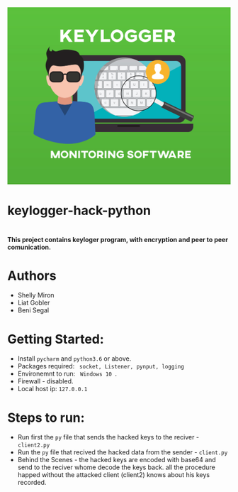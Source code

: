 <img src="./images/keylogger-guide.jpg">

<h1> keylogger-hack-python <h1>
<h4> This project contains keyloger program, with encryption and peer to peer comunication. <h4>
  
# Authors
  * Shelly Miron
  * Liat Gobler
  * Beni Segal
# Getting Started:
  * Install <code>pycharm</code> and <code>python3.6</code> or above.
  * Packages required: <code> socket, Listener, pynput, logging </code>
  * Environemnt to run: <code> Windows 10 </code>.
  * Firewall - disabled.
  * Local host ip: <code>127.0.0.1</code>
# Steps to run:
  * Run first the <code>py</code> file that sends the hacked keys to the reciver - <code>client2.py</code>
  * Run the <code>py</code> file that recived the hacked data from the sender - <code>client.py</code>
  * Behind the Scenes - the hacked keys are encoded with base64 and send to the reciver
    whome decode the keys back. all the procedure happed without the attacked client (client2) knows about his keys recorded.
